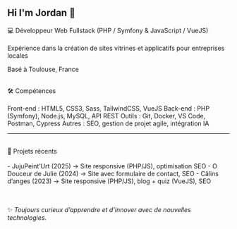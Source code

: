 ## Hi I'm Jordan 👋


💻 Développeur Web Fullstack (PHP / Symfony & JavaScript / VueJS)  
<br>
Expérience dans la création de sites vitrines et applicatifs pour entreprises locales  

Basé à Toulouse, France  

<br>
 🛠️ Compétences  
<br><br>
Front-end : HTML5, CSS3, Sass, TailwindCSS, VueJS  
Back-end : PHP (Symfony), Node.js, MySQL, API REST  
Outils : Git, Docker, VS Code, Postman, Cypress  
Autres : SEO, gestion de projet agile, intégration IA  

---
<br>
 📌 Projets récents  
<br><br>
- JujuPeint’Urt (2025) → Site responsive (PHP/JS), optimisation SEO  
- O Douceur de Julie (2024) → Site avec formulaire de contact, SEO  
- Câlins d’anges (2023) → Site responsive (PHP/JS), blog + quiz (VueJS), SEO

  
<br><br>
✨ *Toujours curieux d’apprendre et d’innover avec de nouvelles technologies.*
